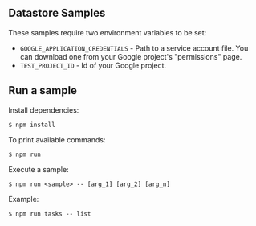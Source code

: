 ## Datastore Samples

These samples require two environment variables to be set:

- `GOOGLE_APPLICATION_CREDENTIALS` - Path to a service account file. You can
download one from your Google project's "permissions" page.
- `TEST_PROJECT_ID` - Id of your Google project.

## Run a sample

Install dependencies:

```
$ npm install
```

To print available commands:

```
$ npm run
```

Execute a sample:

```
$ npm run <sample> -- [arg_1] [arg_2] [arg_n]
```

Example:

```
$ npm run tasks -- list
```